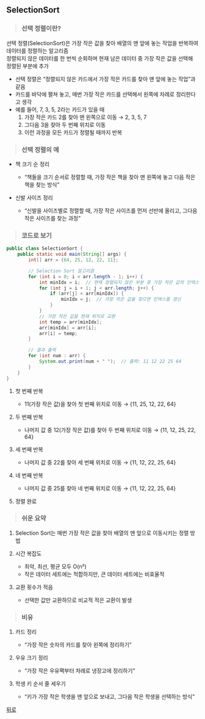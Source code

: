 ## SelectionSort
> ### 선택 정렬이란?
선택 정렬(SelectionSort)은 가장 작은 값을 찾아 배열의 맨 앞에 놓는 작업을 반복하여 데이터를 정렬하는 알고리즘</br>
정렬되지 않은 데이터를 한 번씩 순회하며 현재 남은 데이터 중 가장 작은 값을 선택해 정렬된 부분에 추가

- 선택 정렬은 “정렬되지 않은 카드에서 가장 작은 카드를 찾아 맨 앞에 놓는 작업”과 같음
- 카드를 바닥에 펼쳐 놓고, 매번 가장 작은 카드를 선택해서 왼쪽에 차례로 정리한다고 생각
- 예를 들어, 7, 3, 5, 2라는 카드가 있을 때
	1. 가장 작은 카드 2를 찾아 맨 왼쪽으로 이동 → 2, 3, 5, 7
	2. 그다음 3을 찾아 두 번째 위치로 이동
	3. 이런 과정을 모든 카드가 정렬될 때까지 반복

> ### 선택 정렬의 예
- 책 크기 순 정리
	- “책들을 크기 순서로 정렬할 때, 가장 작은 책을 찾아 맨 왼쪽에 놓고 다음 작은 책을 찾는 방식”

- 신발 사이즈 정리
	- “신발을 사이즈별로 정렬할 때, 가장 작은 사이즈를 먼저 선반에 올리고, 그다음 작은 사이즈를 찾는 과정”

> ### 코드로 보기
```java
public class SelectionSort {
    public static void main(String[] args) {
        int[] arr = {64, 25, 12, 22, 11};

        // Selection Sort 알고리즘
        for (int i = 0; i < arr.length - 1; i++) {
            int minIdx = i;  // 현재 정렬되지 않은 부분 중 가장 작은 값의 인덱스
            for (int j = i + 1; j < arr.length; j++) {
                if (arr[j] < arr[minIdx]) {
                    minIdx = j;  // 가장 작은 값을 찾으면 인덱스를 갱신
                }
            }
            // 가장 작은 값을 현재 위치로 교환
            int temp = arr[minIdx];
            arr[minIdx] = arr[i];
            arr[i] = temp;
        }

        // 결과 출력
        for (int num : arr) {
            System.out.print(num + " ");  // 출력: 11 12 22 25 64
        }
    }
}
```
1.	첫 번째 반복
	- 11(가장 작은 값)을 찾아 첫 번째 위치로 이동 → {11, 25, 12, 22, 64}

2.	두 번째 반복
	- 나머지 값 중 12(가장 작은 값)를 찾아 두 번째 위치로 이동 → {11, 12, 25, 22, 64}

3.	세 번째 반복
	- 나머지 값 중 22를 찾아 세 번째 위치로 이동 → {11, 12, 22, 25, 64}

4.	네 번째 반복
	- 나머지 값 중 25를 찾아 네 번째 위치로 이동 → {11, 12, 22, 25, 64}

5.	정렬 완료

> ### 쉬운 요약
1.	Selection Sort는 매번 가장 작은 값을 찾아 배열의 맨 앞으로 이동시키는 정렬 방법

2.	시간 복잡도
	- 최악, 최선, 평균 모두 O(n²)
	- 작은 데이터 세트에는 적합하지만, 큰 데이터 세트에는 비효율적

3.	교환 횟수가 적음
	- 선택한 값만 교환하므로 비교적 적은 교환이 발생

> ### 비유
1.	카드 정리
	- “가장 작은 숫자의 카드를 찾아 왼쪽에 정리하기”

2.	우유 크기 정리
	- “가장 작은 우유팩부터 차례로 냉장고에 정리하기”

3.	학생 키 순서 줄 세우기
	- “키가 가장 작은 학생을 맨 앞으로 보내고, 그다음 작은 학생을 선택하는 방식”

[뒤로](java,md)